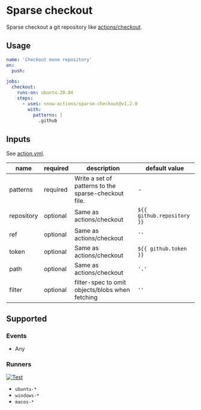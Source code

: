 # Sparse checkout

Sparse checkout a git repository like [actions/checkout](https://github.com/actions/checkout).

## Usage

```yml
name: 'Checkout mono repository'
on:
  push:

jobs:
  checkout:
    runs-on: ubuntu-20.04
    steps:
      - uses: snow-actions/sparse-checkout@v1.2.0
        with:
          patterns: |
            .github
```

## Inputs

See [action.yml](action.yml).

|name|required|description|default value|
|---|---|---|---|
|patterns|required|Write a set of patterns to the sparse-checkout file.|-|
|repository|optional|Same as actions/checkout|`${{ github.repository }}`|
|ref|optional|Same as actions/checkout|`''`|
|token|optional|Same as actions/checkout|`${{ github.token }}`|
|path|optional|Same as actions/checkout|`'.'`|
|filter|optional|filter-spec to omit objects/blobs when fetching |`''`|

## Supported

### Events

- Any

### Runners

[![Test](https://github.com/snow-actions/sparse-checkout/actions/workflows/test.yml/badge.svg)](https://github.com/snow-actions/sparse-checkout/actions/workflows/test.yml)

* `ubuntu-*`
* `windows-*`
* `macos-*`
